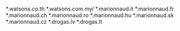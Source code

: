 *.watsons.co.th
*.watsons.com.my/
*.marionnaud.it
*.marionnaud.fr
*.marionnaud.ch
*.marionnaud.ro
*.marionnaud.hu
*.marionnaud.sk
*.marionnaud.cz
*.drogas.lv
*.drogas.lt

